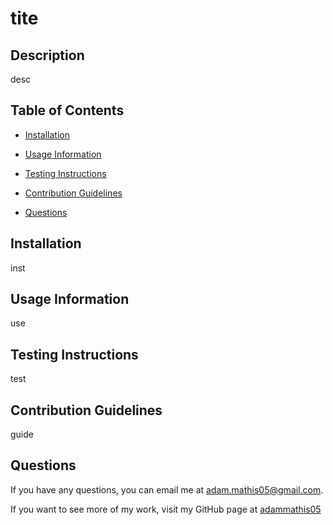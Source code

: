 # tite
  

  ## Description
  desc

  ## Table of Contents
  - [Installation](#installation)
  - [Usage Information](#usage-information)
  - [Testing Instructions](#testing-instructions)
  
  - [Contribution Guidelines](#contribution-guidelines)
  - [Questions](#questions)

  ## Installation
  inst

  ## Usage Information
  use

  ## Testing Instructions
  test

  

  ## Contribution Guidelines
  guide

  ## Questions
  If you have any questions, you can email me at adam.mathis05@gmail.com.

  If you want to see more of my work, visit my GitHub page at [adammathis05](https://github.com/adammathis05)

